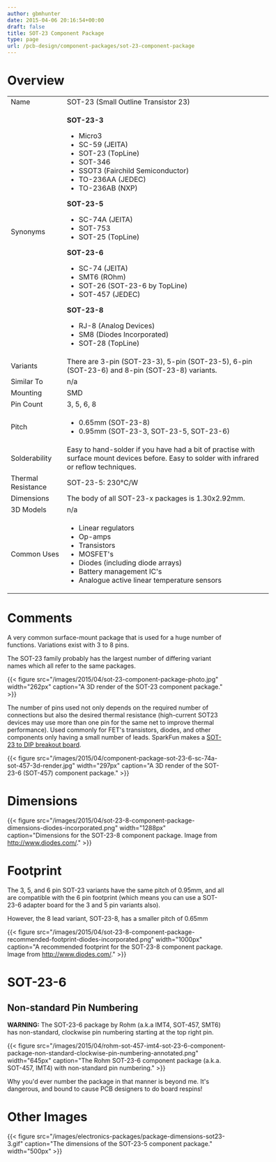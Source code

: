 ```yaml
---
author: gbmhunter
date: 2015-04-06 20:16:54+00:00
draft: false
title: SOT-23 Component Package
type: page
url: /pcb-design/component-packages/sot-23-component-package
---
```


# Overview

<table style="width: 600px;" ><tbody ><tr >
<td >Name
</td>
<td >SOT-23 (Small Outline Transistor 23)
</td></tr><tr >
<td >Synonyms
</td>
<td >

<p><strong>SOT-23-3</strong></p>

<ul>
<li>Micro3</li>

<li>SC-59 (JEITA)</li>

<li>SOT-23 (TopLine)</li>

<li>SOT-346</li>

<li>SSOT3 (Fairchild Semiconductor)</li>

<li>TO-236AA (JEDEC)</li>

<li>TO-236AB (NXP)</li>
</ul>

<p><strong>SOT-23-5</strong></p>

<ul>
<li>SC-74A (JEITA)</li>

<li>SOT-753</li>

<li>SOT-25 (TopLine)</li>
</ul>

<p><strong>SOT-23-6</strong></p>

<ul>
<li>SC-74 (JEITA)</li>

<li>SMT6 (ROhm)</li>

<li>SOT-26 (SOT-23-6 by TopLine)</li>

<li>SOT-457 (JEDEC)</li>
</ul>

<p><strong>SOT-23-8</strong></p>

<ul>
<li>RJ-8 (Analog Devices)</li>

<li>SM8 (Diodes Incorporated)</li>

<li>SOT-28 (TopLine)</li>
</ul>
</td></tr><tr >
<td >Variants
</td>
<td >There are 3-pin (SOT-23-3), 5-pin (SOT-23-5), 6-pin (SOT-23-6) and 8-pin (SOT-23-8) variants.
</td></tr><tr >
<td >Similar To
</td>
<td >n/a
</td></tr><tr >
<td >Mounting
</td>
<td >SMD
</td></tr><tr >
<td >Pin Count
</td>
<td >3, 5, 6, 8
</td></tr><tr >
<td >Pitch
</td>
<td >
<ul>
<li>0.65mm (SOT-23-8)</li>

<li>0.95mm (SOT-23-3, SOT-23-5, SOT-23-6)</li>
</ul>
</td></tr><tr >
<td >Solderability
</td>
<td >Easy to hand-solder if you have had a bit of practise with surface mount devices before. Easy to solder with infrared or reflow techniques.
</td></tr><tr >
<td >Thermal Resistance
</td>
<td >SOT-23-5: 230°C/W
</td></tr><tr >
<td >Dimensions
</td>
<td >The body of all SOT-23-x packages is 1.30x2.92mm.
</td></tr><tr >
<td >3D Models
</td>
<td >n/a
</td></tr><tr >
<td >Common Uses
</td>
<td >
<ul>
<li>Linear regulators</li>
<li>Op-amps</li>
<li>Transistors</li>
<li>MOSFET's</li>
<li>Diodes (including diode arrays)</li>
<li>Battery management IC's</li>
<li>Analogue active linear temperature sensors</li>
</ul>
</td></tr></tbody></table>

# Comments

A very common surface-mount package that is used for a huge number of functions. Variations exist with 3 to 8 pins.

The SOT-23 family probably has the largest number of differing variant names which all refer to the same packages.

{{< figure src="/images/2015/04/sot-23-component-package-photo.jpg" width="262px" caption="A 3D render of the SOT-23 component package."  >}}

The number of pins used not only depends on the required number of connections but also the desired thermal resistance (high-current SOT23 devices may use more than one pin for the same net to improve thermal performance). Used commonly for FET's transistors, diodes, and other components only having a small number of leads. SparkFun makes a [SOT-23 to DIP breakout board](http://www.sparkfun.com/products/717).

{{< figure src="/images/2015/04/component-package-sot-23-6-sc-74a-sot-457-3d-render.jpg" width="297px" caption="A 3D render of the SOT-23-6 (SOT-457) component package."  >}}

# Dimensions

{{< figure src="/images/2015/04/sot-23-8-component-package-dimensions-diodes-incorporated.png" width="1288px" caption="Dimensions for the SOT-23-8 component package. Image from http://www.diodes.com/."  >}}

# Footprint

The 3, 5, and 6 pin SOT-23 variants have the same pitch of 0.95mm, and all are compatible with the 6 pin footprint (which means you can use a SOT-23-6 adapter board for the 3 and 5 pin variants also).

However, the 8 lead variant, SOT-23-8, has a smaller pitch of 0.65mm

{{< figure src="/images/2015/04/sot-23-8-component-package-recommended-footprint-diodes-incorporated.png" width="1000px" caption="A recommended footprint for the SOT-23-8 component package. Image from http://www.diodes.com/."  >}}

# SOT-23-6

## Non-standard Pin Numbering

**WARNING:** The SOT-23-6 package by Rohm (a.k.a IMT4, SOT-457, SMT6) has non-standard, clockwise pin numbering starting at the top right pin.

{{< figure src="/images/2015/04/rohm-sot-457-imt4-sot-23-6-component-package-non-standard-clockwise-pin-numbering-annotated.png" width="645px" caption="The Rohm SOT-23-6 component package (a.k.a. SOT-457, IMT4) with non-standard pin numbering."  >}}

Why you'd ever number the package in that manner is beyond me. It's dangerous, and bound to cause PCB designers to do board respins!

# Other Images

{{< figure src="/images/electronics-packages/package-dimensions-sot23-3.gif" caption="The dimensions of the SOT-23-5 component package."  width="500px" >}}
